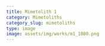 ```yaml
---
title: Mimetolith 1
category: Mimetoliths
category_slug: mimetoliths
type: image
image: assets/img/works/m1_1080.png
---
```


